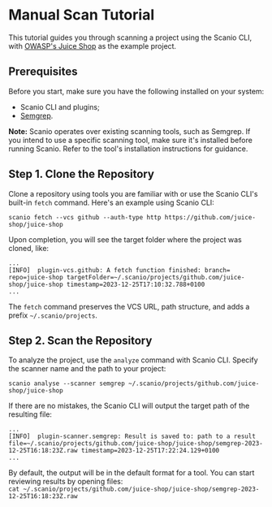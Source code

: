 # Manual Scan Tutorial

This tutorial guides you through scanning a project using the Scanio CLI, with [OWASP's Juice Shop](https://github.com/juice-shop/juice-shop) as the example project.

## Prerequisites

Before you start, make sure you have the following installed on your system:
* Scanio CLI and plugins;
* [Semgrep](https://semgrep.dev/docs/getting-started/quickstart/).

**Note:** Scanio operates over existing scanning tools, such as Semgrep.
If you intend to use a specific scanning tool, make sure it's installed before running Scanio. Refer to the tool's installation instructions for guidance.

## Step 1. Clone the Repository

Clone a repository using tools you are familiar with or use the Scanio CLI's built-in `fetch` command. Here's an example using Scanio CLI: 
```
scanio fetch --vcs github --auth-type http https://github.com/juice-shop/juice-shop
```  
Upon completion, you will see the target folder where the project was cloned, like:  
```
...
[INFO]  plugin-vcs.github: A fetch function finished: branch= repo=juice-shop targetFolder=~/.scanio/projects/github.com/juice-shop/juice-shop timestamp=2023-12-25T17:10:32.788+0100
...
```
The `fetch` command preserves the VCS URL, path structure, and adds a prefix `~/.scanio/projects`.

## Step 2. Scan the Repository

To analyze the project, use the `analyze` command with Scanio CLI. Specify the scanner name and the path to your project:  
```
scanio analyse --scanner semgrep ~/.scanio/projects/github.com/juice-shop/juice-shop
```  

If there are no mistakes, the Scanio CLI will output the target path of the resulting file: 
```
...
[INFO]  plugin-scanner.semgrep: Result is saved to: path to a result file=~/.scanio/projects/github.com/juice-shop/juice-shop/semgrep-2023-12-25T16:18:23Z.raw timestamp=2023-12-25T17:22:24.129+0100
...
```  

By default, the output will be in the default format for a tool. You can start reviewing results by opening files:  
`cat ~/.scanio/projects/github.com/juice-shop/juice-shop/semgrep-2023-12-25T16:18:23Z.raw`
